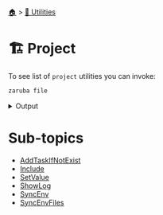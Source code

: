 <!--startTocHeader-->
[🏠](../../README.md) > [🔧 Utilities](../README.md)
# 🏗️ Project
<!--endTocHeader-->

To see list of `project` utilities you can invoke:

<!--startCode-->
```bash
zaruba file
```
 
<details>
<summary>Output</summary>
 
```````
File utilities

Usage:
  zaruba file [command]

Available Commands:
  copy        copy files/folders recursively
  list        list files/folders in a path
  walk        list files/folder in a path, recursively

Flags:
  -h, --help   help for file

Use "zaruba file [command] --help" for more information about a command.
```````
</details>
<!--endCode-->


<!--startTocSubTopic-->
# Sub-topics
* [AddTaskIfNotExist](add-task-if-not-exist.md)
* [Include](include.md)
* [SetValue](set-value.md)
* [ShowLog](show-log.md)
* [SyncEnv](sync-env.md)
* [SyncEnvFiles](sync-env-files.md)
<!--endTocSubTopic-->